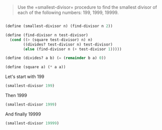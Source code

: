 > Use the =smallest-divisor= procedure to find the smallest divisor of each of the
> following numbers: 199, 1999, 19999.
```scheme :session,"1.21"

(define (smallest-divisor n) (find-divisor n 2))

(define (find-divisor n test-divisor)
  (cond ((> (square test-divisor) n) n)
        ((divides? test-divisor n) test-divisor)
        (else (find-divisor n (+ test-divisor 1)))))

(define (divides? a b) (= (remainder b a) 0))

(define (square a) (* a a))
```

Let's start with 199

```scheme :session,"1.21",:exports,both
(smallest-divisor 199)
```

Then 1999

```scheme :session,"1.21",:exports,both
(smallest-divisor 1999)
```

And finally 19999

```scheme :session,"1.21",:exports,both
(smallest-divisor 19999)
```

